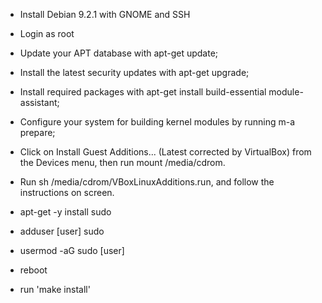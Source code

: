 * Install Debian 9.2.1 with GNOME and SSH
* Login as root
* Update your APT database with apt-get update;
* Install the latest security updates with apt-get upgrade;
* Install required packages with apt-get install build-essential module-assistant;
* Configure your system for building kernel modules by running m-a prepare;
* Click on Install Guest Additions... (Latest corrected by VirtualBox) from the Devices menu, then run mount /media/cdrom.
* Run sh /media/cdrom/VBoxLinuxAdditions.run, and follow the instructions on screen.

* apt-get -y install sudo
* adduser [user] sudo
* usermod -aG sudo [user]
* reboot

* run 'make install'